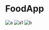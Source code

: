 # FoodApp

![a](https://github.com/Yulia2120/FoodApp/assets/87224511/4eb86da7-90d7-4284-b7c8-204fecb3acd2)
![a1](https://github.com/Yulia2120/FoodApp/assets/87224511/ab18718e-3411-46f1-a1c3-ca825d384d20)
![b](https://github.com/Yulia2120/FoodApp/assets/87224511/588365c7-b933-40c9-8c78-09bfb778e600)
